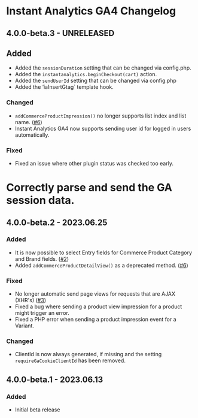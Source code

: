 # Instant Analytics GA4 Changelog

## 4.0.0-beta.3 - UNRELEASED
## Added
* Added the `sessionDuration` setting that can be changed via config.php.
* Added the `instantanalytics.beginCheckout(cart)` action.
* Added the `sendUserId` setting that can be changed via config.php
* Added the ‘iaInsertGtag` template hook.

### Changed
* `addCommerceProductImpression()` no longer supports list index and list name. ([#6](https://github.com/nystudio107/craft-instantanalytics-ga4/issues/6))
* Instant Analytics GA4 now supports sending user id for logged in users automatically.

### Fixed
* Fixed an issue where other plugin status was checked too early.
# Correctly parse and send the GA session data.

## 4.0.0-beta.2 - 2023.06.25
### Added
* It is now possible to select Entry fields for Commerce Product Category and Brand fields. ([#2](https://github.com/nystudio107/craft-instantanalytics-ga4/issues/2))
* Added `addCommerceProductDetailView()` as a deprecated method. ([#6](https://github.com/nystudio107/craft-instantanalytics-ga4/issues/6))

### Fixed
* No longer automatic send page views for requests that are AJAX (XHR's) ([#3](https://github.com/nystudio107/craft-instantanalytics-ga4/issues/3)) 
* Fixed a bug where sending a product view impression for a product might trigger an error.
* Fixed a PHP error when sending a product impression event for a Variant.

### Changed
* ClientId is now always generated, if missing and the setting `requireGaCookieClientId` has been removed.

## 4.0.0-beta.1 - 2023.06.13
### Added
* Initial beta release
